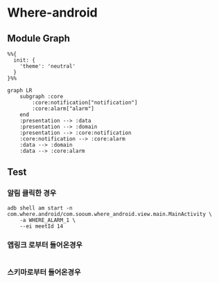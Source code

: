# Where-android

## Module Graph

```mermaid
%%{
  init: {
    'theme': 'neutral'
  }
}%%

graph LR
    subgraph :core
        :core:notification["notification"]
        :core:alarm["alarm"]
    end
    :presentation --> :data
    :presentation --> :domain
    :presentation --> :core:notification
    :core:notification --> :core:alarm
    :data --> :domain
    :data --> :core:alarm
```

## Test

### 알림 클릭한 경우

~~~shell
adb shell am start -n com.where.android/com.sooum.where_android.view.main.MainActivity \
    -a WHERE_ALARM_1 \
    --ei meetId 14
~~~

### 앱링크 로부터 들어온경우

~~~shell

~~~

### 스키마로부터 들어온경우

~~~shell

~~~